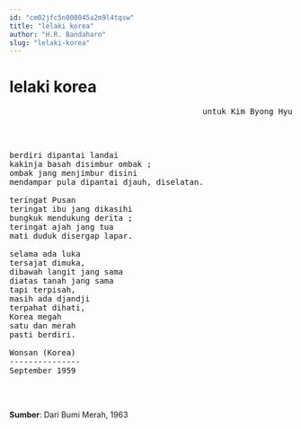 ```yaml
---
id: "cm02jfc5n000045a2m9l4tqsw"
title: "lelaki korea"
author: "H.R. Bandaharo"
slug: "lelaki-korea"
---
```


# lelaki korea

<pre align="right">
untuk Kim Byong Hyu
</pre>
<br/><br/>
<pre>
berdiri dipantai landai
kakinja basah disimbur ombak ;
ombak jang menjimbur disini
mendampar pula dipantai djauh, diselatan.

teringat Pusan
teringat ibu jang dikasihi
bungkuk mendukung derita ;
teringat ajah jang tua
mati duduk disergap lapar.

selama ada luka
tersajat dimuka,
dibawah langit jang sama
diatas tanah jang sama
tapi terpisah,
masih ada djandji
terpahat dihati,
Korea megah
satu dan merah
pasti berdiri.

Wonsan (Korea)
---------------
September 1959
</pre>
<br/><br/>

**Sumber**: Dari Bumi Merah, 1963

